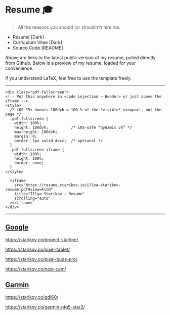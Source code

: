 # Resume 🎓
> All the reasons you should (or shouldn’t) hire me.

- Résumé [Dark]
- Curriculum Vitae [Dark]
- Source Code [README]

Above are links to the latest public version of my resume, pulled directly from Github. Below is a preview of my resume, loaded for your convenience.

If you understand LaTeX, feel free to use the template freely.

---

```
<div class="pdf-fullscreen">
<!-- Put this anywhere in <code injection → Header> or just above the iframe -->
<style>
  /* iOS 15+ honors 100dvh = 100 % of the *visible* viewport, not the page */
  .pdf-fullscreen {
    width: 100%;
    height: 100dvh;          /* iOS‑safe “dynamic vh” */
    max-height: 100dvh;
    margin: 0;
    border: 1px solid #ccc;  /* optional */
  }
  .pdf-fullscreen iframe {
    width: 100%;
    height: 100%;
    border: none;
  }
</style>
  
  <iframe
    src="https://resume.starikov.io/illya-starikov-resume.pdf#view=FitH"
    title="Illya Starikov – Resume"
    scrolling="auto"
  ></iframe>
</div>
```

---

## [Google](https://starikov.co/tag/google/)

https://starikov.co/project-starline/

https://starikov.co/pixel-tablet/

https://starikov.co/pixel-buds-pro/

https://starikov.co/nest-cam/

## [Garmin](https://starikov.co/tag/garmin/)

https://starikov.co/gdl60/

https://starikov.co/garmin-ntg5-star2/
